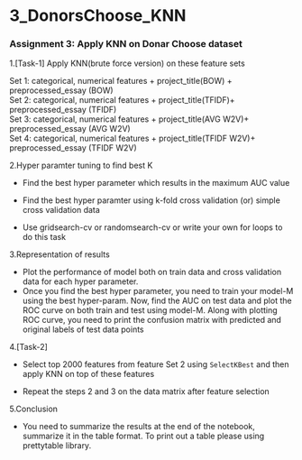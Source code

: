 # 3_DonorsChoose_KNN

### Assignment 3: Apply KNN on Donar Choose dataset

1.[Task-1] Apply KNN(brute force version) on these feature sets</br>

Set 1: categorical, numerical features + project_title(BOW) + preprocessed_essay (BOW)</br>
Set 2: categorical, numerical features + project_title(TFIDF)+ preprocessed_essay (TFIDF)</br>
Set 3: categorical, numerical features + project_title(AVG W2V)+ preprocessed_essay (AVG W2V)</br>
Set 4: categorical, numerical features + project_title(TFIDF W2V)+ preprocessed_essay (TFIDF W2V)</br>

2.Hyper paramter tuning to find best K

- Find the best hyper parameter which results in the maximum AUC value

- Find the best hyper paramter using k-fold cross validation (or) simple cross validation data

- Use gridsearch-cv or randomsearch-cv or write your own for loops to do this task


3.Representation of results
- Plot the performance of model both on train data and cross validation data for each hyper parameter.
- Once you find the best hyper parameter, you need to train your model-M using the best hyper-param. Now, find the AUC on test data and plot the ROC curve on both train and test using model-M.
Along with plotting ROC curve, you need to print the confusion matrix with predicted and original labels of test data points</br>

4.[Task-2]</br>
- Select top 2000 features from feature Set 2 using `SelectKBest` and then apply KNN on top of these features</br>
                               
- Repeat the steps 2 and 3 on the data matrix after feature selection

5.Conclusion
- You need to summarize the results at the end of the notebook, summarize it in the table format. To print out a table please using prettytable library.
